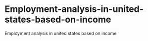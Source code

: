 # Employment-analysis-in-united-states-based-on-income
Employment analysis in united states based on income 
